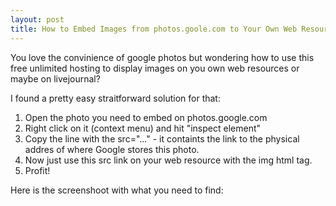 ```yaml
---
layout: post
title: How to Embed Images from photos.goole.com to Your Own Web Resource?
---
```

You love the convinience of google photos but wondering how to use this free unlimited hosting to display images on you own web resources or maybe on livejournal? 

I found a pretty easy straitforward solution for that:
1. Open the photo you need to embed on photos.google.com
2. Right click on it (context menu) and hit "inspect element"
3. Copy the line with the src="..." - it containts the link to the physical addres of where Google stores this photo. 
4. Now just use this src link on your web resource with the img html tag. 
5. Profit!

Here is the screenshoot with what you need to find:

